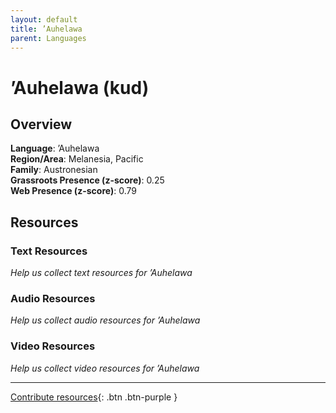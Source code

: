```yaml
---
layout: default
title: ’Auhelawa
parent: Languages
---
```


# ’Auhelawa (kud)

## Overview

**Language**: ’Auhelawa  
**Region/Area**: Melanesia, Pacific  
**Family**: Austronesian  
**Grassroots Presence (z-score)**: 0.25  
**Web Presence (z-score)**: 0.79  

## Resources

### Text Resources
*Help us collect text resources for ’Auhelawa*

### Audio Resources
*Help us collect audio resources for ’Auhelawa*

### Video Resources
*Help us collect video resources for ’Auhelawa*

---

[Contribute resources](https://forms.office.com/e/1SfLJx3u1r){: .btn .btn-purple }
